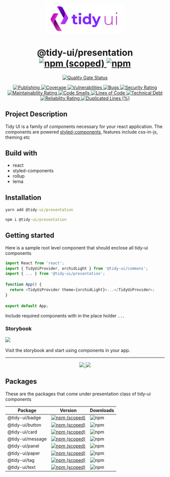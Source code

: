 <p align="center">
  <img width="250" src="https://raw.githubusercontent.com/badatt/tidy-ui/main/internals/assets/images/storybook-logo.png" alt="Tidy UI" />
</p>

<h1 align="center">
  @tidy-ui/presentation
  <a href="https://www.npmjs.com/package/@tidy-ui/presentation">
    <img alt="npm (scoped)" src="https://img.shields.io/npm/v/@tidy-ui/presentation" />
    <img alt="npm" src="https://img.shields.io/npm/dw/@tidy-ui/presentation">
  </a>
</h1>
<p align="center">
  <a href="https://sonarcloud.io/summary/new_code?id=badatt_tidy-ui" target="_blank">
    <img
      src="https://sonarcloud.io/api/project_badges/measure?project=badatt_tidy-ui&metric=alert_status"
      alt="Quality Gate Status"
    />
  </a>
</p>
<p align="center">
  <a href="https://github.com/badatt/tidy-ui/actions/workflows/publish-wf.yml" target="_blank">
    <img src="https://github.com/badatt/tidy-ui/actions/workflows/publish-wf.yml/badge.svg" alt="Publishing" />
  </a>
  <a href="https://sonarcloud.io/summary/new_code?id=badatt_tidy-ui" target="_blank">
    <img src="https://sonarcloud.io/api/project_badges/measure?project=badatt_tidy-ui&metric=coverage" alt="Coverage" />
  </a>
  <a href="https://sonarcloud.io/summary/new_code?id=badatt_tidy-ui" target="_blank">
    <img
      src="https://sonarcloud.io/api/project_badges/measure?project=badatt_tidy-ui&metric=vulnerabilities"
      alt="Vulnerabilities"
    />
  </a>
  <a href="https://sonarcloud.io/summary/new_code?id=badatt_tidy-ui" target="_blank">
    <img src="https://sonarcloud.io/api/project_badges/measure?project=badatt_tidy-ui&metric=bugs" alt="Bugs" />
  </a>
  <a href="https://sonarcloud.io/summary/new_code?id=badatt_tidy-ui" target="_blank">
    <img
      src="https://sonarcloud.io/api/project_badges/measure?project=badatt_tidy-ui&metric=security_rating"
      alt="Security Rating"
    />
  </a>
  <a href="https://sonarcloud.io/summary/new_code?id=badatt_tidy-ui" target="_blank">
    <img
      src="https://sonarcloud.io/api/project_badges/measure?project=badatt_tidy-ui&metric=sqale_rating"
      alt="Maintainability Rating"
    />
  </a>
  <a href="https://sonarcloud.io/summary/new_code?id=badatt_tidy-ui" target="_blank">
    <img
      src="https://sonarcloud.io/api/project_badges/measure?project=badatt_tidy-ui&metric=code_smells"
      alt="Code Smells"
    />
  </a>
  <a href="https://sonarcloud.io/summary/new_code?id=badatt_tidy-ui" target="_blank">
    <img
      src="https://sonarcloud.io/api/project_badges/measure?project=badatt_tidy-ui&metric=ncloc"
      alt="Lines of Code"
    />
  </a>
  <a href="https://sonarcloud.io/summary/new_code?id=badatt_tidy-ui" target="_blank">
    <img
      src="https://sonarcloud.io/api/project_badges/measure?project=badatt_tidy-ui&metric=sqale_index"
      alt="Technical Debt"
    />
  </a>
  <a href="https://sonarcloud.io/summary/new_code?id=badatt_tidy-ui" target="_blank">
    <img
      src="https://sonarcloud.io/api/project_badges/measure?project=badatt_tidy-ui&metric=reliability_rating"
      alt="Reliability Rating"
    />
  </a>
  <a href="https://sonarcloud.io/summary/new_code?id=badatt_tidy-ui" target="_blank">
    <img
      src="https://sonarcloud.io/api/project_badges/measure?project=badatt_tidy-ui&metric=duplicated_lines_density"
      alt="Duplicated Lines (%)"
    />
  </a>
</p>

## Project Description

Tidy UI is a family of components necessary for your react application. The components are powered <a href="https://styled-components.com/" target="_blank">styled-components</a>, features include css-in-js, theming etc

## Build with

- react
- styled-components
- rollup
- lerna

## Installation

```cmd
yarn add @tidy-ui/presentation
```

```cmd
npm i @tidy-ui/presentation
```

## Getting started

Here is a sample root level component that should enclose all tidy-ui components

```typescript
import React from 'react';
import { TidyUiProvider, orchidLight } from '@tidy-ui/commons';
import { ... } from '@tidy-ui/presentation';

function App() {
  return <TidyUiProvider theme={orchidLight}>...</TidyUiProvider>;
}

export default App;
```

Include required components with in the place holder `...`

### Storybook

<a href="https://main--62f5d4e6c0b101cafe0f9e33.chromatic.com" target="_blank"><img src="https://raw.githubusercontent.com/storybookjs/brand/master/badge/badge-storybook.svg"/></a>

Visit the storybook and start using components in your app.

---

<p align="center">
  <a href="CHANGELOG.md">
    <img src="https://img.shields.io/badge/dynamic/json?color=blue&label=changelog&query=%24.name&url=https%3A%2F%2Fapi.github.com%2Frepos%2Fbadatt%2Ftidy-ui%2Freleases%2Flatest" />
  </a>
  <a href="https://github.com/badatt/tidy-ui/releases">
    <img src="https://img.shields.io/badge/dynamic/json?color=blue&label=releases&query=%24.name&url=https%3A%2F%2Fapi.github.com%2Frepos%2Fbadatt%2Ftidy-ui%2Freleases%2Flatest" />
  </a>
</p>

## Packages

These are the packages that come under presentation class of tidy-ui components

<table>
  <thead>
    <tr><th>Package</th><th>Version</th><th>Downloads</th></tr>
  </thead>
  <tbody>
  <tr>
    <td>@tidy-ui/badge</td>
    <td><a href="https://www.npmjs.com/package/@tidy-ui/badge"><img alt="npm (scoped)" src="https://img.shields.io/npm/v/@tidy-ui/badge"></a></td>
    <td><img alt="npm" src="https://img.shields.io/npm/dw/@tidy-ui/badge"></td>
  </tr>
  <tr>
    <td>@tidy-ui/button</td>
    <td><a href="https://www.npmjs.com/package/@tidy-ui/button"><img alt="npm (scoped)" src="https://img.shields.io/npm/v/@tidy-ui/button"></a></td>
    <td><img alt="npm" src="https://img.shields.io/npm/dw/@tidy-ui/button"></td>
  </tr>
  <tr>
    <td>@tidy-ui/card</td>
    <td><a href="https://www.npmjs.com/package/@tidy-ui/card"><img alt="npm (scoped)" src="https://img.shields.io/npm/v/@tidy-ui/card"></a></td>
    <td><img alt="npm" src="https://img.shields.io/npm/dw/@tidy-ui/card"></td>
  </tr>
  <tr>
    <td>@tidy-ui/message</td>
    <td><a href="https://www.npmjs.com/package/@tidy-ui/message"><img alt="npm (scoped)" src="https://img.shields.io/npm/v/@tidy-ui/message"></a></td>
    <td><img alt="npm" src="https://img.shields.io/npm/dw/@tidy-ui/message"></td>
  </tr>
  <tr>
    <td>@tidy-ui/panel</td>
    <td><a href="https://www.npmjs.com/package/@tidy-ui/panel"><img alt="npm (scoped)" src="https://img.shields.io/npm/v/@tidy-ui/panel"></a></td>
    <td><img alt="npm" src="https://img.shields.io/npm/dw/@tidy-ui/panel"></td>
  </tr>
  <tr>
    <td>@tidy-ui/paper</td>
    <td><a href="https://www.npmjs.com/package/@tidy-ui/paper"><img alt="npm (scoped)" src="https://img.shields.io/npm/v/@tidy-ui/paper"></a></td>
    <td><img alt="npm" src="https://img.shields.io/npm/dw/@tidy-ui/paper"></td>
  </tr>
  <tr>
    <td>@tidy-ui/tag</td>
    <td><a href="https://www.npmjs.com/package/@tidy-ui/tag"><img alt="npm (scoped)" src="https://img.shields.io/npm/v/@tidy-ui/tag"></a></td>
    <td><img alt="npm" src="https://img.shields.io/npm/dw/@tidy-ui/tag"></td>
  </tr>
  <tr>
    <td>@tidy-ui/text</td>
    <td><a href="https://www.npmjs.com/package/@tidy-ui/text"><img alt="npm (scoped)" src="https://img.shields.io/npm/v/@tidy-ui/text"></a></td>
    <td><img alt="npm" src="https://img.shields.io/npm/dw/@tidy-ui/text"></td>
  </tr>
  </tbody>
</table>
